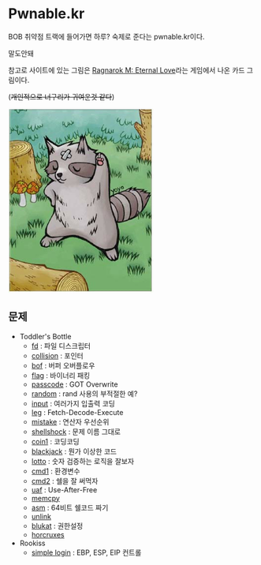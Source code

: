 # Pwnable.kr

BOB 취약점 트랙에 들어가면 하루? 숙제로 준다는 pwnable.kr이다.

말도안돼

참고로 사이트에 있는 그림은 [Ragnarok M: Eternal Love](https://www.ragnaroketernallove.com/)라는 게임에서 나온 카드 그림이다. 

(~~개인적으로 너구리가 귀여운것 같다~~)

![nuguri](screenshot/card_20001.jpg)

## 문제

- Toddler's Bottle
  - [fd](fd.md) : 파일 디스크립터
  - [collision](collision.md) : 포인터
  - [bof](bof.md) : 버퍼 오버플로우
  - [flag](flag.md) : 바이너리 패킹
  - [passcode](passcode.md) : GOT Overwrite
  - [random](random.md) : rand 사용의 부적절한 예?
  - [input](input.md) : 여러가지 입출력 코딩
  - [leg](leg.md) : Fetch-Decode-Execute
  - [mistake](mistake.md) : 연산자 우선순위
  - [shellshock](shellshock.md) : 문제 이름 그대로
  - [coin1](coin1.md) : 코딩코딩
  - [blackjack](blackjack.md) : 뭔가 이상한 코드
  - [lotto](lotto.md) : 숫자 검증하는 로직을 잘보자
  - [cmd1](cmd1.md) : 환경변수
  - [cmd2](cmd2.md) : 쉘을 잘 써먹자
  - [uaf](uaf.md) : Use-After-Free
  - [memcpy]()
  - [asm](asm.md) : 64비트 쉘코드 짜기
  - [unlink]()
  - [blukat](blukat.md) : 권한설정
  - [horcruxes]()
- Rookiss
  - [simple login](simple_login.md) : EBP, ESP, EIP 컨트롤